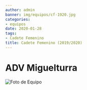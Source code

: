 ```yaml
---
author: admin
banner: img/equipos/cf-1920.jpg
categories:
- equipos
date: 2020-01-28
tags:
- Cadete Femenino
title: Cadete Femenino (2019/2020)
---
```

# ADV Miguelturra

![Foto de Equipo](../../img/equipos/cf-1920.jpg)
